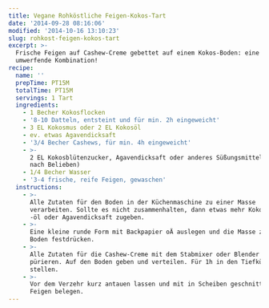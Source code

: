 ```yaml
---
title: Vegane Rohköstliche Feigen-Kokos-Tart
date: '2014-09-28 08:16:06'
modified: '2014-10-16 13:10:23'
slug: rohkost-feigen-kokos-tart
excerpt: >-
  Frische Feigen auf Cashew-Creme gebettet auf einem Kokos-Boden: eine
  umwerfende Kombination! 
recipe:
  name: ''
  prepTime: PT15M
  totalTime: PT15M
  servings: 1 Tart
  ingredients:
    - 1 Becher Kokosflocken
    - '8-10 Datteln, entsteint und für min. 2h eingeweicht'
    - 3 EL Kokosmus oder 2 EL Kokosöl
    - ev. etwas Agavendicksaft
    - '3/4 Becher Cashews, für min. 4h eingeweicht'
    - >-
      2 EL Kokosblütenzucker, Agavendicksaft oder anderes Süßungsmittel (mehr
      nach Belieben)
    - 1/4 Becher Wasser
    - '3-4 frische, reife Feigen, gewaschen'
  instructions:
    - >-
      Alle Zutaten für den Boden in der Küchenmaschine zu einer Masse
      verarbeiten. Sollte es nicht zusammenhalten, dann etwas mehr Kokosmus oder
      -öl oder Agavendicksaft zugeben.
    - >-
      Eine kleine runde Form mit Backpapier oÄ auslegen und die Masse zu einem
      Boden festdrücken.
    - >-
      Alle Zutaten für die Cashew-Creme mit dem Stabmixer oder Blender fein
      pürieren. Auf den Boden geben und verteilen. Für 1h in den Tiefkühler
      stellen.
    - >-
      Vor dem Verzehr kurz antauen lassen und mit in Scheiben geschnittenen
      Feigen belegen.
---
```


